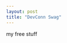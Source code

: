 ```yaml
---
layout: post
title: "DevConn Swag"
---
```



<p>my free stuff</p>  
<object width="425" height="355">
<param name="movie" value="http://www.youtube.com/v/R1-eJMdmtEM&amp;rel=1" />
<param name="wmode" value="transparent" />
<embed src="http://www.youtube.com/v/R1-eJMdmtEM&amp;rel=1" type="application/x-shockwave-flash" wmode="transparent" width="425" height="355"></embed></object>

